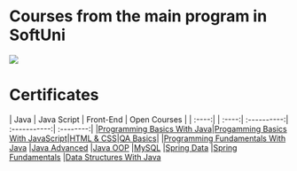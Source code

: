 # Courses from the main program in SoftUni 
![](https://camo.githubusercontent.com/f4d656e83a0109753c45f4dc4e73e6a00d5cf3de56d93db2571dfb015fddf546/68747470733a2f2f736f6674756e692e62672f636f6e74656e742f696d616765732f7376672d6c6f676f732f736f6674776172652d756e69766572736974792d6c6f676f2e7376673f73616e6974697a653d74727565)

# Certificates
| Java | Java Script | Front-End | Open Courses |
| :----:| | :----:| :----------:| :-----------:| :--------:|
|[Programming Basics With Java](https://softuni.bg/certificates/details/100252/5d5f5a11)|[Progamming Basics With JavaScript](https://softuni.bg/certificates/details/182808/c2183587)|[HTML & CSS](https://softuni.bg/trainings/4361/html-and-css-january-2024)|[QA Basics](https://softuni.bg/certificates/details/177371/2df6b9df)|
|[Programming Fundamentals With Java](https://softuni.bg/certificates/details/111326/d48da50c)
|[Java Advanced](https://softuni.bg/certificates/details/114540/43d32c59)
|[Java OOP](https://softuni.bg/certificates/details/120221/9738c7ba)
|[MySQL](https://softuni.bg/certificates/details/123490/52820c2b)
|[Spring Data](https://softuni.bg/certificates/details/130815/7677f2fd)
|[Spring Fundamentals](https://softuni.bg/certificates/details/136870/ed153faa)
|[Data Structures With Java](https://softuni.bg/certificates/details/185562/e286b213)
